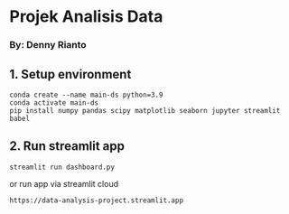 # Projek Analisis Data
### By: Denny Rianto

## 1. Setup environment
```
conda create --name main-ds python=3.9
conda activate main-ds
pip install numpy pandas scipy matplotlib seaborn jupyter streamlit babel

```

## 2. Run streamlit app

```
streamlit run dashboard.py
```
or run app via streamlit cloud
```
https://data-analysis-project.streamlit.app
```
